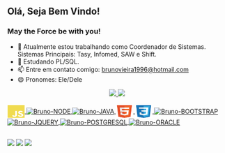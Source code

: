 ## Olá, Seja Bem Vindo!
### May the Force be with you!


- 🔭 Atualmente estou trabalhando como Coordenador de Sistemas. Sistemas Principais: Tasy, Infomed, SAW e Shift.
- 🌱 Estudando PL/SQL.
- 📫 Entre em contato comigo: brunovieira1996@hotmail.com
- 😄 Pronomes: Ele/Dele


<div align="center">
  <a href="https://beacons.com/bv-brunovieira">
  <img height="180em" src="https://github-readme-stats.vercel.app/api?username=bv-brunovieira&show_icons=true&theme=dark&include_all_commits=true&count_private=true"/>
  <img height="180em" src="https://github-readme-stats.vercel.app/api/top-langs/?username=bv-brunovieira&layout=compact&langs_count=7&theme=dark"/>
</div>
  
<div style="display: inline_block"><br>
  <img align="center" alt="Bruno-JS" height="30" width="40" src="https://raw.githubusercontent.com/devicons/devicon/master/icons/javascript/javascript-plain.svg">
  <img align="center" alt="Bruno-NODE" height="30" width="40" src="https://cdn.jsdelivr.net/gh/devicons/devicon/icons/nodejs/nodejs-original-wordmark.svg">
  <img align="center" alt="Bruno-JAVA" height="30" width="40" src="https://cdn.jsdelivr.net/gh/devicons/devicon/icons/java/java-original-wordmark.svg">
  <img align="center" alt="Bruno-HTML" height="30" width="40" src="https://raw.githubusercontent.com/devicons/devicon/master/icons/html5/html5-original.svg">
  <img align="center" alt="Bruno-CSS" height="30" width="40" src="https://raw.githubusercontent.com/devicons/devicon/master/icons/css3/css3-original.svg"> 
  <img align="center" alt="Bruno-BOOTSTRAP" height="30" width="40" src="https://cdn.jsdelivr.net/gh/devicons/devicon/icons/bootstrap/bootstrap-plain-wordmark.svg">
  <img align="center" alt="Bruno-JQUERY" height="30" width="40" src="https://cdn.jsdelivr.net/gh/devicons/devicon/icons/jquery/jquery-original-wordmark.svg">
  <img align="center" alt="Bruno-POSTGRESQL" height="30" width="40" src="https://cdn.jsdelivr.net/gh/devicons/devicon/icons/postgresql/postgresql-original.svg">
  <img align="center" alt="Bruno-ORACLE" height="30" width="40" src="https://cdn.jsdelivr.net/gh/devicons/devicon/icons/oracle/oracle-original.svg">
</div>
  
  ##
  
<div> 
    <a href="https://www.linkedin.com/in/brunovieiradev/" target="_blank"><img src="https://img.shields.io/badge/-LinkedIn-%230077B5?style=for-the-badge&logo=linkedin&logoColor=white" target="_blank"></a> 
    <a href = "mailto:brunovieira1996@hotmail.com"><img src="https://img.shields.io/badge/Microsoft_Outlook-0078D4?style=for-the-badge&logo=microsoft-outlook&logoColor=white"        target="_blank"></a>
    <a href="https://instagram.com/zbrunovieira" target="_blank"><img src="https://img.shields.io/badge/-Instagram-%23E4405F?style=for-the-badge&logo=instagram&logoColor=white"      target="_blank"></a>   
</div>
